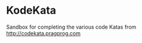 KodeKata
==========

Sandbox for completing the various code Katas from http://codekata.pragprog.com
 
